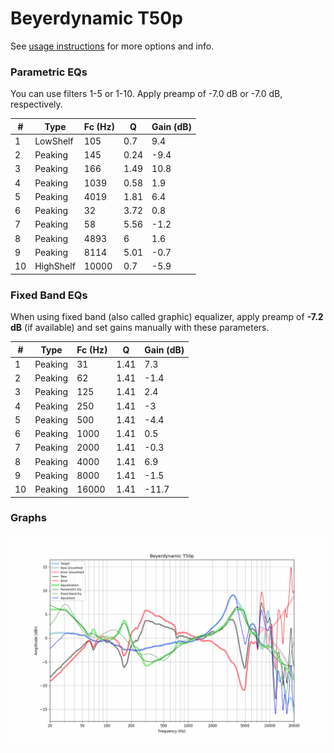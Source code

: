 # Beyerdynamic T50p
See [usage instructions](https://github.com/jaakkopasanen/AutoEq#usage) for more options and info.

### Parametric EQs
You can use filters 1-5 or 1-10. Apply preamp of -7.0 dB or -7.0 dB, respectively.

|   # | Type      |   Fc (Hz) |    Q |   Gain (dB) |
|-----|-----------|-----------|------|-------------|
|   1 | LowShelf  |       105 | 0.7  |         9.4 |
|   2 | Peaking   |       145 | 0.24 |        -9.4 |
|   3 | Peaking   |       166 | 1.49 |        10.8 |
|   4 | Peaking   |      1039 | 0.58 |         1.9 |
|   5 | Peaking   |      4019 | 1.81 |         6.4 |
|   6 | Peaking   |        32 | 3.72 |         0.8 |
|   7 | Peaking   |        58 | 5.56 |        -1.2 |
|   8 | Peaking   |      4893 | 6    |         1.6 |
|   9 | Peaking   |      8114 | 5.01 |        -0.7 |
|  10 | HighShelf |     10000 | 0.7  |        -5.9 |

### Fixed Band EQs
When using fixed band (also called graphic) equalizer, apply preamp of **-7.2 dB** (if available) and set gains manually with these parameters.

|   # | Type    |   Fc (Hz) |    Q |   Gain (dB) |
|-----|---------|-----------|------|-------------|
|   1 | Peaking |        31 | 1.41 |         7.3 |
|   2 | Peaking |        62 | 1.41 |        -1.4 |
|   3 | Peaking |       125 | 1.41 |         2.4 |
|   4 | Peaking |       250 | 1.41 |        -3   |
|   5 | Peaking |       500 | 1.41 |        -4.4 |
|   6 | Peaking |      1000 | 1.41 |         0.5 |
|   7 | Peaking |      2000 | 1.41 |        -0.3 |
|   8 | Peaking |      4000 | 1.41 |         6.9 |
|   9 | Peaking |      8000 | 1.41 |        -1.5 |
|  10 | Peaking |     16000 | 1.41 |       -11.7 |

### Graphs
![](./Beyerdynamic%20T50p.png)
